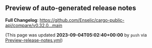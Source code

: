 ## Preview of auto-generated release notes
<!-- Release notes generated using configuration in .github/release.yml at main -->



**Full Changelog**: https://github.com/Enselic/cargo-public-api/compare/v0.32.0...main


(This page was updated **2023-09-04T05:02:40+00:00** by `push` via [Preview-release-notes.yml](https://github.com/Enselic/cargo-public-api/actions/runs/6069298686))
